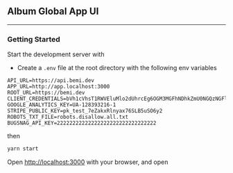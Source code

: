 ## Album Global App UI

---

### Getting Started

Start the development server with

- Create a `.env` file at the root directory with the following env variables

```
API_URL=https://api.bemi.dev
APP_URL=http://app.localhost:3000
ROOT_URL=https://bemi.dev
CLIENT_CREDENTIALS=bVh1cVhsT1RWVEluMlo2dUhrcEg6OGM3MGFhNDhkZmU0NGQzNGFlMjA0MGUzNzU5ZmFlZTA=
GOOGLE_ANALYTICS_KEY=UA-128393216-1
STRIPE_PUBLIC_KEY=pk_test_7eZakxRlnyax76SLB5uSO6y2
ROBOTS_TXT_FILE=robots.disallow.all.txt
BUGSNAG_API_KEY=22222222222222222222222222222222
```

then

```bash
yarn start
```

Open [http://localhost:3000](http://localhost:3002) with your browser, and open
